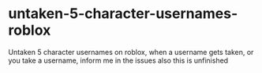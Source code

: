 # untaken-5-character-usernames-roblox
Untaken 5 character usernames on roblox, when a username gets taken, or you take a username, inform me in the issues also this is unfinished
